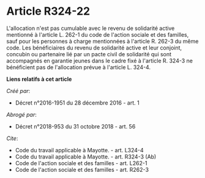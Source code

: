 # Article R324-22

L'allocation n'est pas cumulable avec le revenu de solidarité active mentionné à l'article L. 262-1 du code de l'action
sociale et des familles, sauf pour les personnes à charge mentionnées à l'article R. 262-3 du même code. Les bénéficiaires du
revenu de solidarité active et leur conjoint, concubin ou partenaire lié par un pacte civil de solidarité qui sont
accompagnés en garantie jeunes dans le cadre fixé à l'article R. 324-3 ne bénéficient pas de l'allocation prévue à l'article
L. 324-4.

**Liens relatifs à cet article**

_Créé par_:

  - Décret n°2016-1951 du 28 décembre 2016 - art. 1

_Abrogé par_:

  - Décret n°2018-953 du 31 octobre 2018 - art. 56

_Cite_:

  - Code du travail applicable à Mayotte. - art. L324-4
  - Code du travail applicable à Mayotte. - art. R324-3 (Ab)
  - Code de l'action sociale et des familles - art. L262-1
  - Code de l'action sociale et des familles - art. R262-3
